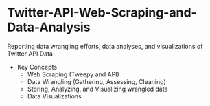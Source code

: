 # Twitter-API-Web-Scraping-and-Data-Analysis
Reporting data wrangling efforts, data analyses, and visualizations of Twitter API Data
- Key Concepts
  - Web Scraping (Tweepy and API)
  - Data Wrangling (Gathering, Assessing, Cleaning) 
  - Storing, Analyzing, and Visualizing wrangled data
  - Data Visualizations
